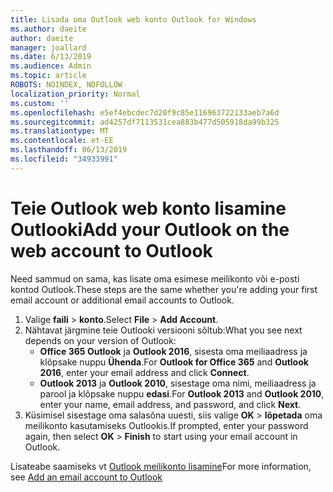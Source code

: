```yaml
---
title: Lisada oma Outlook web konto Outlook for Windows
ms.author: daeite
author: daeite
manager: joallard
ms.date: 6/13/2019
ms.audience: Admin
ms.topic: article
ROBOTS: NOINDEX, NOFOLLOW
localization_priority: Normal
ms.custom: ''
ms.openlocfilehash: e5ef4ebcdec7d20f9c85e116963722133aeb7a6d
ms.sourcegitcommit: ad4257df7113531cea883b477d505918da99b325
ms.translationtype: MT
ms.contentlocale: et-EE
ms.lasthandoff: 06/13/2019
ms.locfileid: "34933991"
---
```

# <a name="add-your-outlook-on-the-web-account-to-outlook"></a><span data-ttu-id="856b5-102">Teie Outlook web konto lisamine Outlooki</span><span class="sxs-lookup"><span data-stu-id="856b5-102">Add your Outlook on the web account to Outlook</span></span>

<span data-ttu-id="856b5-103">Need sammud on sama, kas lisate oma esimese meilikonto või e-posti kontod Outlook.</span><span class="sxs-lookup"><span data-stu-id="856b5-103">These steps are the same whether you're adding your first email account or additional email accounts to Outlook.</span></span>

1. <span data-ttu-id="856b5-104">Valige **faili** > **konto**.</span><span class="sxs-lookup"><span data-stu-id="856b5-104">Select **File** > **Add Account**.</span></span>
1. <span data-ttu-id="856b5-105">Nähtavat järgmine teie Outlooki versiooni sõltub:</span><span class="sxs-lookup"><span data-stu-id="856b5-105">What you see next depends on your version of Outlook:</span></span>
    - <span data-ttu-id="856b5-106">**Office 365 Outlook** ja **Outlook 2016**, sisesta oma meiliaadress ja klõpsake nuppu **Ühenda**.</span><span class="sxs-lookup"><span data-stu-id="856b5-106">For **Outlook for Office 365** and **Outlook 2016**, enter your email address and click **Connect**.</span></span>
    - <span data-ttu-id="856b5-107">**Outlook 2013** ja **Outlook 2010**, sisestage oma nimi, meiliaadress ja parool ja klõpsake nuppu **edasi**.</span><span class="sxs-lookup"><span data-stu-id="856b5-107">For **Outlook 2013** and **Outlook 2010**, enter your name, email address, and password, and click **Next**.</span></span>
1. <span data-ttu-id="856b5-108">Küsimisel sisestage oma salasõna uuesti, siis valige **OK** > **lõpetada** oma meilikonto kasutamiseks Outlookis.</span><span class="sxs-lookup"><span data-stu-id="856b5-108">If prompted, enter your password again, then select **OK** > **Finish** to start using your email account in Outlook.</span></span>

<span data-ttu-id="856b5-109">Lisateabe saamiseks vt [Outlook meilikonto lisamine](https://support.office.com/article/6e27792a-9267-4aa4-8bb6-c84ef146101b)</span><span class="sxs-lookup"><span data-stu-id="856b5-109">For more information, see [Add an email account to Outlook](https://support.office.com/article/6e27792a-9267-4aa4-8bb6-c84ef146101b)</span></span>